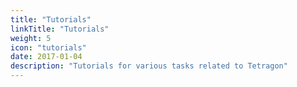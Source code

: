 ```yaml
---
title: "Tutorials"
linkTitle: "Tutorials"
weight: 5
icon: "tutorials"
date: 2017-01-04
description: "Tutorials for various tasks related to Tetragon"
---
```

